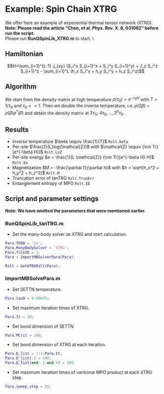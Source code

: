 # Example\: Spin Chain XTRG
We offer here an example of exponential thermal tensor network (XTRG). \
**Note: Please read the article "Chen, et al. Phys. Rev. X. 8, 031082" before run the script.**\
Please run **RunQSpinLib_XTRG.m** to start. \

## Hamiltonian ##
$$H=\sum_{i=1}^{L-1} J_{xy} (S_i^x S_{i+1}^x + S_i^y S_{i+1}^y) + J_z S_i^z S_{i+1}^z - \sum_{i=1}^L (h_x S_i^x + h_y S_i^y + h_z S_i^z)$$

## Algorithm ##
We start from the density matrix at high temperature $\rho(\tau_0) = e^{-\tau_0 H}$ with $T=1/\tau_0$ and $\tau_0 << 1$.
Then we double the inverse temperature, i.e. $\rho(2\beta) = \rho(\beta)\rho^\dagger(\beta)$ and obtain the density matrix at 
$2 \tau_0,~4 \tau_0, ..., 2^n \tau_0$.


## Results ##
* Inverse temperature $\beta \equiv \frac{1}{T}$ ```Rslt.beta```
* Per-site $\frac{1}{L}log(\mathcal{Z})$ with $\mathcal{Z} \equiv {\rm Tr}[e^{-\beta H}]$ ```Rslt.LnZ```
* Per-site energy $e = \frac{1}{L \mathcal{Z}} {\rm Tr}[e^{-\beta H} H]$ ```Rslt.En```
* Magnetization $M = -\frac{\partial f}{\partial h}$ with $h = \sqrt{h_x^2 + h_y^2 + h_z^2}$ ```Rslt.M```
* Truncation error of tanTRG ```Rslt.TrunErr```
* Entanglement entropy of MPO ```Rslt.EE```
  
## Script and parameter settings ##
**Note: We have omitted the parameters that were mentioned earlier.**

### RunQSpinLib_tanTRG.m ###
* Set the many-body solver as XTRG and start calculation.
```matlab
Para.ThDQ = 'Cm';
Para.ManyBodySolver = 'XTRG';
Para.fileID = 1;
Para = ImportMBSolverPara(Para);

Rslt = GetXTRGRslt(Para);
```

### ImportMBSolvePara.m ###

* Set SETTN temperature.
```matlab
Para.tau0 = 0.00025;
```

* Set maximum iteration times of XTRG.
```matlab
Para.It = 20;
```
 
* Set bond dimension of SETTN.
```matlab
Para.MCrit = 100;
```

* Set bond dimension of XTRG at each iteration.
```matlab
Para.D_list = 1:1:Para.It;
Para.D_list(:) = 100;
Para.D_list(end:-1:end-4) = 100;
```

* Set maximum iteration times of varitional MPO product at each XTRG step.
```matlab
Para.sweep_step = 50;
```